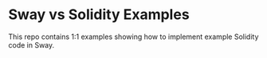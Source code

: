 # Sway vs Solidity Examples

This repo contains 1:1 examples showing how to implement example Solidity code in Sway.
